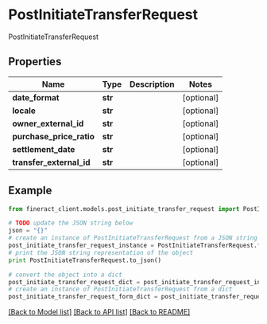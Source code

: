 # PostInitiateTransferRequest

PostInitiateTransferRequest

## Properties

Name | Type | Description | Notes
------------ | ------------- | ------------- | -------------
**date_format** | **str** |  | [optional] 
**locale** | **str** |  | [optional] 
**owner_external_id** | **str** |  | [optional] 
**purchase_price_ratio** | **str** |  | [optional] 
**settlement_date** | **str** |  | [optional] 
**transfer_external_id** | **str** |  | [optional] 

## Example

```python
from fineract_client.models.post_initiate_transfer_request import PostInitiateTransferRequest

# TODO update the JSON string below
json = "{}"
# create an instance of PostInitiateTransferRequest from a JSON string
post_initiate_transfer_request_instance = PostInitiateTransferRequest.from_json(json)
# print the JSON string representation of the object
print PostInitiateTransferRequest.to_json()

# convert the object into a dict
post_initiate_transfer_request_dict = post_initiate_transfer_request_instance.to_dict()
# create an instance of PostInitiateTransferRequest from a dict
post_initiate_transfer_request_form_dict = post_initiate_transfer_request.from_dict(post_initiate_transfer_request_dict)
```
[[Back to Model list]](../README.md#documentation-for-models) [[Back to API list]](../README.md#documentation-for-api-endpoints) [[Back to README]](../README.md)


